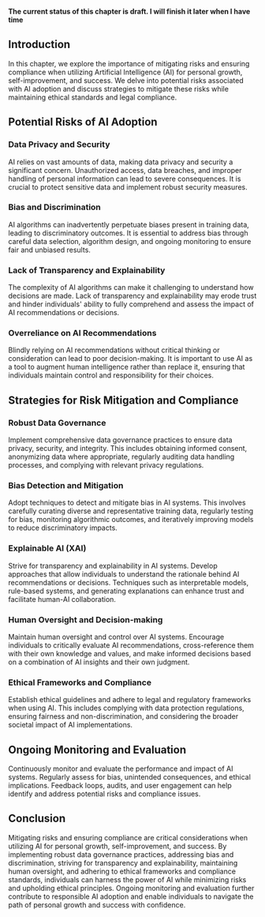 **The current status of this chapter is draft. I will finish it later when I have time**

Introduction
------------

In this chapter, we explore the importance of mitigating risks and ensuring compliance when utilizing Artificial Intelligence (AI) for personal growth, self-improvement, and success. We delve into potential risks associated with AI adoption and discuss strategies to mitigate these risks while maintaining ethical standards and legal compliance.

Potential Risks of AI Adoption
------------------------------

### Data Privacy and Security

AI relies on vast amounts of data, making data privacy and security a significant concern. Unauthorized access, data breaches, and improper handling of personal information can lead to severe consequences. It is crucial to protect sensitive data and implement robust security measures.

### Bias and Discrimination

AI algorithms can inadvertently perpetuate biases present in training data, leading to discriminatory outcomes. It is essential to address bias through careful data selection, algorithm design, and ongoing monitoring to ensure fair and unbiased results.

### Lack of Transparency and Explainability

The complexity of AI algorithms can make it challenging to understand how decisions are made. Lack of transparency and explainability may erode trust and hinder individuals' ability to fully comprehend and assess the impact of AI recommendations or decisions.

### Overreliance on AI Recommendations

Blindly relying on AI recommendations without critical thinking or consideration can lead to poor decision-making. It is important to use AI as a tool to augment human intelligence rather than replace it, ensuring that individuals maintain control and responsibility for their choices.

Strategies for Risk Mitigation and Compliance
---------------------------------------------

### Robust Data Governance

Implement comprehensive data governance practices to ensure data privacy, security, and integrity. This includes obtaining informed consent, anonymizing data where appropriate, regularly auditing data handling processes, and complying with relevant privacy regulations.

### Bias Detection and Mitigation

Adopt techniques to detect and mitigate bias in AI systems. This involves carefully curating diverse and representative training data, regularly testing for bias, monitoring algorithmic outcomes, and iteratively improving models to reduce discriminatory impacts.

### Explainable AI (XAI)

Strive for transparency and explainability in AI systems. Develop approaches that allow individuals to understand the rationale behind AI recommendations or decisions. Techniques such as interpretable models, rule-based systems, and generating explanations can enhance trust and facilitate human-AI collaboration.

### Human Oversight and Decision-making

Maintain human oversight and control over AI systems. Encourage individuals to critically evaluate AI recommendations, cross-reference them with their own knowledge and values, and make informed decisions based on a combination of AI insights and their own judgment.

### Ethical Frameworks and Compliance

Establish ethical guidelines and adhere to legal and regulatory frameworks when using AI. This includes complying with data protection regulations, ensuring fairness and non-discrimination, and considering the broader societal impact of AI implementations.

Ongoing Monitoring and Evaluation
---------------------------------

Continuously monitor and evaluate the performance and impact of AI systems. Regularly assess for bias, unintended consequences, and ethical implications. Feedback loops, audits, and user engagement can help identify and address potential risks and compliance issues.

Conclusion
----------

Mitigating risks and ensuring compliance are critical considerations when utilizing AI for personal growth, self-improvement, and success. By implementing robust data governance practices, addressing bias and discrimination, striving for transparency and explainability, maintaining human oversight, and adhering to ethical frameworks and compliance standards, individuals can harness the power of AI while minimizing risks and upholding ethical principles. Ongoing monitoring and evaluation further contribute to responsible AI adoption and enable individuals to navigate the path of personal growth and success with confidence.
